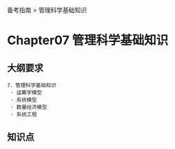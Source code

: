 备考指南 > 管理科学基础知识

# Chapter07 管理科学基础知识 

## 大纲要求

```
7．管理科学基础知识 
 · 运筹学模型 
 · 系统模型 
 · 数量经济模型 
 · 系统工程
```  

## 知识点








